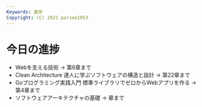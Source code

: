 ```yaml
---
Keywords: 進捗
Copyright: (C) 2021 parsee1053
---
```


# 今日の進捗
* Webを支える技術 → 第6章まで
* Clean Architecture 達人に学ぶソフトウェアの構造と設計 → 第22章まで
* Goプログラミング実践入門 標準ライブラリでゼロからWebアプリを作る → 第4章まで
* ソフトウェアアーキテクチャの基礎 → 章まで
